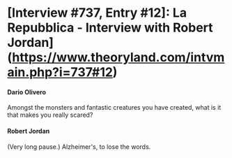 # [Interview #737, Entry #12]: La Repubblica - Interview with Robert Jordan](https://www.theoryland.com/intvmain.php?i=737#12)

#### Dario Olivero

Amongst the monsters and fantastic creatures you have created, what is it that makes you really scared?

#### Robert Jordan

(Very long pause.) Alzheimer's, to lose the words.

